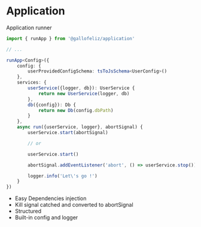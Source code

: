 # Application

Application runner

```typescript
import { runApp } from '@gallofeliz/application'

// ...

runApp<Config>({
    config: {
        userProvidedConfigSchema: tsToJsSchema<UserConfig>()
    },
    services: {
        userService({logger, db}): UserService {
            return new UserService(logger, db)
        },
        db({config}): Db {
            return new Db(config.dbPath)
        }
    },
    async run({userService, logger}, abortSignal) {
        userService.start(abortSignal)

        // or

        userService.start()

        abortSignal.addEventListener('abort', () => userService.stop())

        logger.info('Let\'s go !')
    }
})

```

- Easy Dependencies injection
- Kill signal catched and converted to abortSignal
- Structured
- Built-in config and logger
